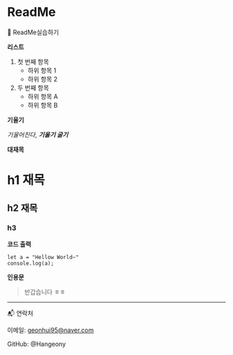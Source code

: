 # ReadMe
🚀 ReadMe실습하기

**리스트**

1. 첫 번째 항목
   - 하위 항목 1
   - 하위 항목 2
2. 두 번째 항목
   * 하위 항목 A
   * 하위 항목 B


**기울기**

_기울어진다_,
**_기울기 굴기_**


**대재목**

# h1 재목
## h2 재목
### h3

**코드 출력**
```
let a = "Hellow World~"
console.log(a);
```



**인용문**

> 반갑습니다 ㅎㅎ

---

📬 연락처

이메일: geonhui95@naver.com

GitHub: @Hangeony

